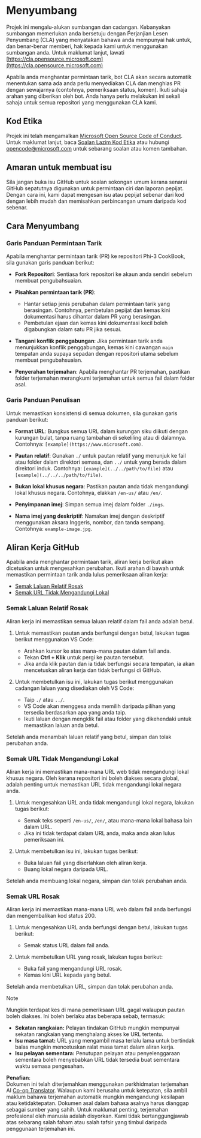 <!--
CO_OP_TRANSLATOR_METADATA:
{
  "original_hash": "90d0d072cf26ccc1f271a580d3e45d70",
  "translation_date": "2025-07-16T14:44:09+00:00",
  "source_file": "CONTRIBUTING.md",
  "language_code": "ms"
}
-->
# Menyumbang

Projek ini mengalu-alukan sumbangan dan cadangan. Kebanyakan sumbangan memerlukan anda bersetuju dengan
Perjanjian Lesen Penyumbang (CLA) yang menyatakan bahawa anda mempunyai hak untuk, dan benar-benar memberi,
hak kepada kami untuk menggunakan sumbangan anda. Untuk maklumat lanjut, lawati [https://cla.opensource.microsoft.com](https://cla.opensource.microsoft.com)

Apabila anda menghantar permintaan tarik, bot CLA akan secara automatik menentukan sama ada anda perlu menyediakan
CLA dan menghias PR dengan sewajarnya (contohnya, pemeriksaan status, komen). Ikuti sahaja arahan
yang diberikan oleh bot. Anda hanya perlu melakukan ini sekali sahaja untuk semua repositori yang menggunakan CLA kami.

## Kod Etika

Projek ini telah mengamalkan [Microsoft Open Source Code of Conduct](https://opensource.microsoft.com/codeofconduct/).
Untuk maklumat lanjut, baca [Soalan Lazim Kod Etika](https://opensource.microsoft.com/codeofconduct/faq/) atau hubungi [opencode@microsoft.com](mailto:opencode@microsoft.com) untuk sebarang soalan atau komen tambahan.

## Amaran untuk membuat isu

Sila jangan buka isu GitHub untuk soalan sokongan umum kerana senarai GitHub sepatutnya digunakan untuk permintaan ciri dan laporan pepijat. Dengan cara ini, kami dapat mengesan isu atau pepijat sebenar dari kod dengan lebih mudah dan memisahkan perbincangan umum daripada kod sebenar.

## Cara Menyumbang

### Garis Panduan Permintaan Tarik

Apabila menghantar permintaan tarik (PR) ke repositori Phi-3 CookBook, sila gunakan garis panduan berikut:

- **Fork Repositori**: Sentiasa fork repositori ke akaun anda sendiri sebelum membuat pengubahsuaian.

- **Pisahkan permintaan tarik (PR)**:
  - Hantar setiap jenis perubahan dalam permintaan tarik yang berasingan. Contohnya, pembetulan pepijat dan kemas kini dokumentasi harus dihantar dalam PR yang berasingan.
  - Pembetulan ejaan dan kemas kini dokumentasi kecil boleh digabungkan dalam satu PR jika sesuai.

- **Tangani konflik penggabungan**: Jika permintaan tarik anda menunjukkan konflik penggabungan, kemas kini cawangan `main` tempatan anda supaya sepadan dengan repositori utama sebelum membuat pengubahsuaian.

- **Penyerahan terjemahan**: Apabila menghantar PR terjemahan, pastikan folder terjemahan merangkumi terjemahan untuk semua fail dalam folder asal.

### Garis Panduan Penulisan

Untuk memastikan konsistensi di semua dokumen, sila gunakan garis panduan berikut:

- **Format URL**: Bungkus semua URL dalam kurungan siku diikuti dengan kurungan bulat, tanpa ruang tambahan di sekeliling atau di dalamnya. Contohnya: `[example](https://www.microsoft.com)`.

- **Pautan relatif**: Gunakan `./` untuk pautan relatif yang menunjuk ke fail atau folder dalam direktori semasa, dan `../` untuk yang berada dalam direktori induk. Contohnya: `[example](../../path/to/file)` atau `[example](../../../path/to/file)`.

- **Bukan lokal khusus negara**: Pastikan pautan anda tidak mengandungi lokal khusus negara. Contohnya, elakkan `/en-us/` atau `/en/`.

- **Penyimpanan imej**: Simpan semua imej dalam folder `./imgs`.

- **Nama imej yang deskriptif**: Namakan imej dengan deskriptif menggunakan aksara Inggeris, nombor, dan tanda sempang. Contohnya: `example-image.jpg`.

## Aliran Kerja GitHub

Apabila anda menghantar permintaan tarik, aliran kerja berikut akan dicetuskan untuk mengesahkan perubahan. Ikuti arahan di bawah untuk memastikan permintaan tarik anda lulus pemeriksaan aliran kerja:

- [Semak Laluan Relatif Rosak](../..)
- [Semak URL Tidak Mengandungi Lokal](../..)

### Semak Laluan Relatif Rosak

Aliran kerja ini memastikan semua laluan relatif dalam fail anda adalah betul.

1. Untuk memastikan pautan anda berfungsi dengan betul, lakukan tugas berikut menggunakan VS Code:
    - Arahkan kursor ke atas mana-mana pautan dalam fail anda.
    - Tekan **Ctrl + Klik** untuk pergi ke pautan tersebut.
    - Jika anda klik pautan dan ia tidak berfungsi secara tempatan, ia akan mencetuskan aliran kerja dan tidak berfungsi di GitHub.

1. Untuk membetulkan isu ini, lakukan tugas berikut menggunakan cadangan laluan yang disediakan oleh VS Code:
    - Taip `./` atau `../`.
    - VS Code akan menggesa anda memilih daripada pilihan yang tersedia berdasarkan apa yang anda taip.
    - Ikuti laluan dengan mengklik fail atau folder yang dikehendaki untuk memastikan laluan anda betul.

Setelah anda menambah laluan relatif yang betul, simpan dan tolak perubahan anda.

### Semak URL Tidak Mengandungi Lokal

Aliran kerja ini memastikan mana-mana URL web tidak mengandungi lokal khusus negara. Oleh kerana repositori ini boleh diakses secara global, adalah penting untuk memastikan URL tidak mengandungi lokal negara anda.

1. Untuk mengesahkan URL anda tidak mengandungi lokal negara, lakukan tugas berikut:

    - Semak teks seperti `/en-us/`, `/en/`, atau mana-mana lokal bahasa lain dalam URL.
    - Jika ini tidak terdapat dalam URL anda, maka anda akan lulus pemeriksaan ini.

1. Untuk membetulkan isu ini, lakukan tugas berikut:
    - Buka laluan fail yang diserlahkan oleh aliran kerja.
    - Buang lokal negara daripada URL.

Setelah anda membuang lokal negara, simpan dan tolak perubahan anda.

### Semak URL Rosak

Aliran kerja ini memastikan mana-mana URL web dalam fail anda berfungsi dan mengembalikan kod status 200.

1. Untuk mengesahkan URL anda berfungsi dengan betul, lakukan tugas berikut:
    - Semak status URL dalam fail anda.

2. Untuk membetulkan URL yang rosak, lakukan tugas berikut:
    - Buka fail yang mengandungi URL rosak.
    - Kemas kini URL kepada yang betul.

Setelah anda membetulkan URL, simpan dan tolak perubahan anda.

> [!NOTE]
>
> Mungkin terdapat kes di mana pemeriksaan URL gagal walaupun pautan boleh diakses. Ini boleh berlaku atas beberapa sebab, termasuk:
>
> - **Sekatan rangkaian:** Pelayan tindakan GitHub mungkin mempunyai sekatan rangkaian yang menghalang akses ke URL tertentu.
> - **Isu masa tamat:** URL yang mengambil masa terlalu lama untuk bertindak balas mungkin mencetuskan ralat masa tamat dalam aliran kerja.
> - **Isu pelayan sementara:** Penutupan pelayan atau penyelenggaraan sementara boleh menyebabkan URL tidak tersedia buat sementara waktu semasa pengesahan.

**Penafian**:  
Dokumen ini telah diterjemahkan menggunakan perkhidmatan terjemahan AI [Co-op Translator](https://github.com/Azure/co-op-translator). Walaupun kami berusaha untuk ketepatan, sila ambil maklum bahawa terjemahan automatik mungkin mengandungi kesilapan atau ketidaktepatan. Dokumen asal dalam bahasa asalnya harus dianggap sebagai sumber yang sahih. Untuk maklumat penting, terjemahan profesional oleh manusia adalah disyorkan. Kami tidak bertanggungjawab atas sebarang salah faham atau salah tafsir yang timbul daripada penggunaan terjemahan ini.